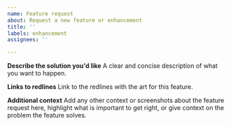 ```yaml
---
name: Feature request
about: Request a new feature or enhancement
title: ''
labels: enhancement
assignees: ''

---
```


**Describe the solution you'd like**
A clear and concise description of what you want to happen.

**Links to redlines**
Link to the redlines with the art for this feature.

**Additional context**
Add any other context or screenshots about the feature request here, highlight what is important to get right, or give context on the problem the feature solves.
